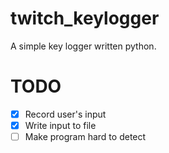 # twitch_keylogger
A simple key logger written python.

# TODO
- [x] Record user's input
- [x] Write input to file
- [ ] Make program hard to detect
